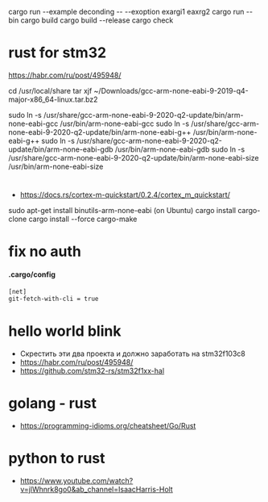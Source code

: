 cargo run --example deconding -- --exoption exargi1 eaxrg2
cargo run --bin
cargo build
cargo build --release
cargo check

# rust for stm32
https://habr.com/ru/post/495948/

cd /usr/local/share
tar xjf ~/Downloads/gcc-arm-none-eabi-9-2019-q4-major-x86_64-linux.tar.bz2

sudo ln -s /usr/share/gcc-arm-none-eabi-9-2020-q2-update/bin/arm-none-eabi-gcc /usr/bin/arm-none-eabi-gcc
sudo ln -s /usr/share/gcc-arm-none-eabi-9-2020-q2-update/bin/arm-none-eabi-g++ /usr/bin/arm-none-eabi-g++
sudo ln -s /usr/share/gcc-arm-none-eabi-9-2020-q2-update/bin/arm-none-eabi-gdb /usr/bin/arm-none-eabi-gdb
sudo ln -s /usr/share/gcc-arm-none-eabi-9-2020-q2-update/bin/arm-none-eabi-size /usr/bin/arm-none-eabi-size

# 
- https://docs.rs/cortex-m-quickstart/0.2.4/cortex_m_quickstart/

sudo apt-get install binutils-arm-none-eabi (on Ubuntu)
cargo install cargo-clone
cargo install --force cargo-make

# fix no auth
#### .cargo/config
```bash
[net]
git-fetch-with-cli = true
```

# hello world blink
- Скрестить эти два проекта и должно заработать на stm32f103c8
- https://habr.com/ru/post/495948/
- https://github.com/stm32-rs/stm32f1xx-hal


# golang - rust
- https://programming-idioms.org/cheatsheet/Go/Rust

# python to rust

- https://www.youtube.com/watch?v=jlWhnrk8go0&ab_channel=IsaacHarris-Holt
